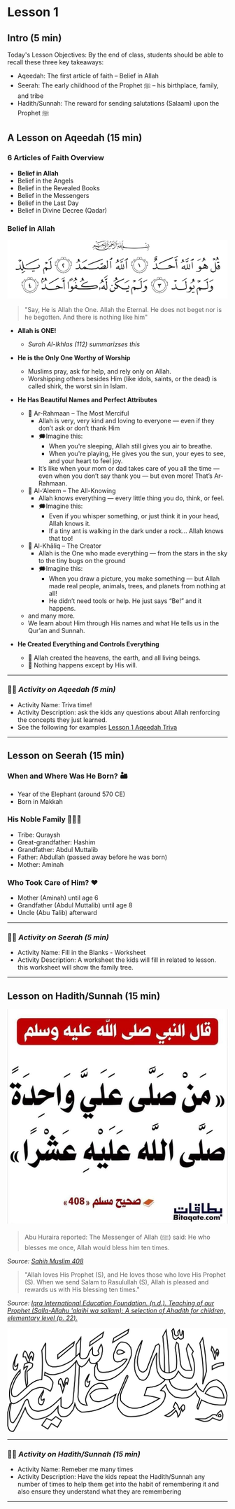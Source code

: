 # Lesson 1

## Intro (5 min)
Today's Lesson Objectives:
By the end of class, students should be able to recall these three key takeaways:
- Aqeedah: The first article of faith – Belief in Allah
- Seerah: The early childhood of the Prophet ﷺ – his birthplace, family, and tribe
- Hadith/Sunnah: The reward for sending salutations (Salaam) upon the Prophet ﷺ

## A Lesson on Aqeedah (15 min)

### 6 Articles of Faith Overview
- **Belief in Allah**
- Belief in the Angels
- Belief in the Revealed Books
- Belief in the Messengers
- Belief in the Last Day
- Belief in Divine Decree (Qadar)

### Belief in Allah

[![surah-al-ikhlas ](../images/surah-al-ikhlas.png)](https://quran.com/112)

 > "Say, He is Allah the One. Allah the Eternal. He does not beget nor is he begotten. And there is nothing like him"

- **Allah is ONE!**
    - *Surah Al-Ikhlas (112) summarizses this*
- **He is the Only One Worthy of Worship**
    - Muslims pray, ask for help, and rely only on Allah.
    - Worshipping others besides Him (like idols, saints, or the dead) is called shirk, the worst sin in Islam.

- **He Has Beautiful Names and Perfect Attributes**
    - 🌟 Ar-Rahmaan – The Most Merciful
        - Allah is very, very kind and loving to everyone — even if they don’t ask or don’t thank Him
        - 🗯️Imagine this: 
            - When you're sleeping, Allah still gives you air to breathe.
            - When you're playing, He gives you the sun, your eyes to see, and your heart to feel joy.
        - It’s like when your mom or dad takes care of you all the time — even when you don’t say thank you — but even more! That’s Ar-Rahmaan.
    - 🌟 Al-‘Aleem – The All-Knowing
        - Allah knows everything — every little thing you do, think, or feel.
        - 🗯️Imagine this:
            - Even if you whisper something, or just think it in your head, Allah knows it.
            - If a tiny ant is walking in the dark under a rock… Allah knows that too!
    - 🌟 Al-Khāliq – The Creator
        - Allah is the One who made everything — from the stars in the sky to the tiny bugs on the ground
        - 🗯️Imagine this:
            - When you draw a picture, you make something — but Allah made real people, animals, trees, and planets from nothing at all!
            - He didn’t need tools or help. He just says “Be!” and it happens. 
    - and many more.
    - We learn about Him through His names and what He tells us in the Qur’an and Sunnah.

- **He Created Everything and Controls Everything**
    - 🌳 Allah created the heavens, the earth, and all living beings.
    - 🌸 Nothing happens except by His will.

-------------------------------------
### ✍🏾 *Activity on Aqeedah (5 min)*
- Activity Name: Triva time!
- Activity Description: ask the kids any questions about Allah renforcing the concepts they just learned.
- See the following for examples [Lesson 1 Aqeedah Triva](../activities/L1-Aqeedah-Triva.md)
-------------------------------------
 
## Lesson on Seerah (15 min)

### When and Where Was He Born? 🏜️
- Year of the Elephant (around 570 CE)
- Born in Makkah

### His Noble Family 👨‍👩‍👦
- Tribe: Quraysh
- Great-grandfather: Hashim
- Grandfather: Abdul Muttalib
- Father: Abdullah (passed away before he was born)
- Mother: Aminah

### Who Took Care of Him? ❤️
- Mother (Aminah) until age 6
- Grandfather (Abdul Muttalib) until age 8
- Uncle (Abu Talib) afterward

-------------------------------------
### ✍🏾 *Activity on Seerah (5 min)*
- Activity Name: Fill in the Blanks - Worksheet
- Activity Description: A worksheet the kids will fill in related to lesson. this worksheet will show the family tree.
-------------------------------------

## Lesson on Hadith/Sunnah (15 min)

![Sahih_muslim_408](../images/shahih_mulsim_408.jpg)

>Abu Huraira reported: The Messenger of Allah (ﷺ) said: He who blesses me once, Allah would bless him ten times.

*Source: [Sahih Muslim 408](https://sunnah.com/muslim:408)*


>"Allah loves His Prophet (S), and He loves those who love His Prophet (S). When we send Salam to Rasulullah (S), Allah is pleased and rewards us with His blessing ten times."

*Source: [Iqra International Education Foundation. (n.d.). Teaching of our Prophet (Salla-Allahu 'alaihi wa sallam): A selection of Ahadith for children, elementary level (p. 22).](https://www.iqra.org/products/teachings-of-our-prophet-ahadi?_pos=1&_psq=teaching+of+our&_ss=e&_v=1.0)*


![SallaluahiwaSalaam](../images/SallalualhiwaSalaam.svg)

-------------------------------------
### ✍🏾 *Activity on Hadith/Sunnah (15 min)*
- Activity Name: Remeber me many times
- Activity Description: Have the kids repeat the Hadith/Sunnah any number of times to help them get into the habit of remembering it and also ensure they understand what they are remembering 
-------------------------------------
<br>